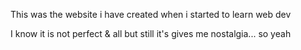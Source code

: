 This was the website i have created when i started to learn web dev

I know it is not perfect & all but still it's gives me nostalgia... so yeah
